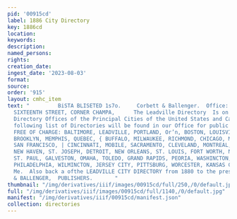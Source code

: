 ```yaml
---
pid: '00915cd'
label: 1886 City Directory
key: 1886cd
location: 
keywords: 
description: 
named_persons: 
rights: 
creation_date: 
ingest_date: '2023-08-03'
format: 
source: 
order: '915'
layout: cmhc_item
text: "         BiSTA BLISETED 1s7o.     Corbett & Ballenger.  Office: 19 Symes’ Block,
  SIXTEENTH STREET, CORNER CHAMPA,      The Leadville Directory  Is on file at the
  Directory Offices of the Principal Cities of the United States and Canada.     The
  following list of Directories will be found in our Office for public reference,
  FREE OF CHARGE: BALTIMORE, LEADVILLE, PORTLAND, Or’n, BOSTON, LOUISVILLE, PROVIDENCE,
  BROOKLYN, MEMPHIS, QUEBEC, { BUFFALO, MILWAUKEE, RICHMOND, CHICAGO, MINNEAPOLIS,
  SAN FRANCISCO, | CINCINNATI, MOBILE, SACRAMENTO, CLEVELAND, MONTREAL, SEDALIA, COLUMBUS,
  NEW HAVEN, ST. JOSEPH, DETROIT, NEW ORLEANS, ST. LOUIS, FORT WORTH, NEW YORK CITY,
  ST. PAUL, GALVESTON, OMAHA, TOLEDO, GRAND RAPIDS, PEORIA, WASHINCTON, INDIANAPOLIS,
  PHILADELPHIA, WILMINCTON, JERSEY CITY, PITTSBURG, WORCESTER, KANSAS CITY, PORTLAND,
  Me.  Also back a ofthe LEADVILLE CITY DIRECTORY from 1880 to the present year.  CORBETT
  & BALLENGER,  PUBLISHERS.       "
thumbnail: "/img/derivatives/iiif/images/00915cd/full/250,/0/default.jpg"
full: "/img/derivatives/iiif/images/00915cd/full/1140,/0/default.jpg"
manifest: "/img/derivatives/iiif/00915cd/manifest.json"
collection: directories
---
```

